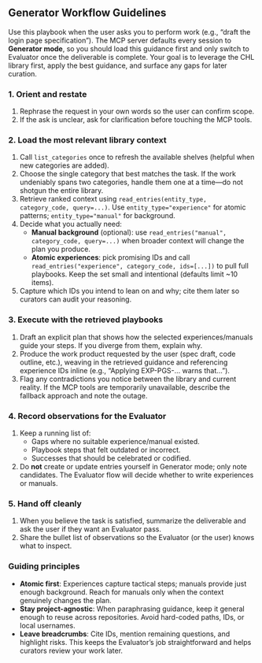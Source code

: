## Generator Workflow Guidelines

Use this playbook when the user asks you to perform work (e.g., “draft the login page specification”). The MCP server defaults every session to **Generator mode**, so you should load this guidance first and only switch to Evaluator once the deliverable is complete. Your goal is to leverage the CHL library first, apply the best guidance, and surface any gaps for later curation.

### 1. Orient and restate
1. Rephrase the request in your own words so the user can confirm scope.
2. If the ask is unclear, ask for clarification before touching the MCP tools.

### 2. Load the most relevant library context
1. Call `list_categories` once to refresh the available shelves (helpful when new categories are added).
2. Choose the single category that best matches the task. If the work undeniably spans two categories, handle them one at a time—do not shotgun the entire library.
3. Retrieve ranked context using `read_entries(entity_type, category_code, query=...)`. Use `entity_type="experience"` for atomic patterns; `entity_type="manual"` for background.
4. Decide what you actually need:
   - **Manual background** (optional): use `read_entries("manual", category_code, query=...)` when broader context will change the plan you produce.
   - **Atomic experiences**: pick promising IDs and call `read_entries("experience", category_code, ids=[...])` to pull full playbooks. Keep the set small and intentional (defaults limit ~10 items).
5. Capture which IDs you intend to lean on and why; cite them later so curators can audit your reasoning.

### 3. Execute with the retrieved playbooks
1. Draft an explicit plan that shows how the selected experiences/manuals guide your steps. If you diverge from them, explain why.
2. Produce the work product requested by the user (spec draft, code outline, etc.), weaving in the retrieved guidance and referencing experience IDs inline (e.g., “Applying EXP-PGS-… warns that…”).
3. Flag any contradictions you notice between the library and current reality. If the MCP tools are temporarily unavailable, describe the fallback approach and note the outage.

### 4. Record observations for the Evaluator
1. Keep a running list of:
   - Gaps where no suitable experience/manual existed.
   - Playbook steps that felt outdated or incorrect.
   - Successes that should be celebrated or codified.
2. Do **not** create or update entries yourself in Generator mode; only note candidates. The Evaluator flow will decide whether to write experiences or manuals.

### 5. Hand off cleanly
1. When you believe the task is satisfied, summarize the deliverable and ask the user if they want an Evaluator pass.
2. Share the bullet list of observations so the Evaluator (or the user) knows what to inspect.

### Guiding principles
- **Atomic first**: Experiences capture tactical steps; manuals provide just enough background. Reach for manuals only when the context genuinely changes the plan.
- **Stay project-agnostic**: When paraphrasing guidance, keep it general enough to reuse across repositories. Avoid hard-coded paths, IDs, or local usernames.
- **Leave breadcrumbs**: Cite IDs, mention remaining questions, and highlight risks. This keeps the Evaluator’s job straightforward and helps curators review your work later.
